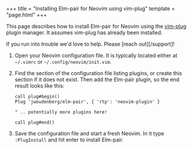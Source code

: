 +++
title = "Installing Elm-pair for Neovim using vim-plug"
template = "page.html"
+++

This page describes how to install Elm-pair for Neovim using the [vim-plug][] plugin manager. It assumes vim-plug has already been installed.

If you run into trouble we'd love to help. Please [reach out][/support]!

1. Open your Neovim configuration file. It is typically located either at `~/.vimrc` or `~/.config/neovim/init.vim`.

1. Find the section of the configuration file listing plugins, or create this section if it does not exist. Then add the Elm-pair plugin, so the end result looks like this:

   ```vimscript
   call plug#begin()
   Plug 'jwoudenberg/elm-pair', { 'rtp': 'neovim-plugin' }

   " .. potentially more plugins here!

   call plug#end()
   ```

1. Save the configuration file and start a fresh Neovim. In it type `:PlugInstall` and hit enter to install Elm-pair.

[vim-plug]: https://github.com/junegunn/vim-plug
